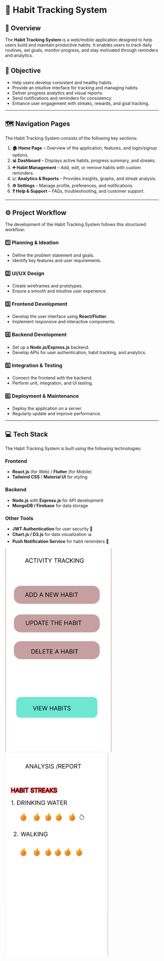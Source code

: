 
# 🚀 Habit Tracking System

## 📌 Overview
The **Habit Tracking System** is a web/mobile application designed to help users build and maintain productive habits. It enables users to track daily routines, set goals, monitor progress, and stay motivated through reminders and analytics.

## 🎯 Objective
- Help users develop consistent and healthy habits.
- Provide an intuitive interface for tracking and managing habits.
- Deliver progress analytics and visual reports.
- Send notifications and reminders for consistency.
- Enhance user engagement with streaks, rewards, and goal tracking.

---

## 🗺️ Navigation Pages
The Habit Tracking System consists of the following key sections:

1. **🏠 Home Page** – Overview of the application, features, and login/signup options.
2. **📊 Dashboard** – Displays active habits, progress summary, and streaks.
3. **➕ Habit Management** – Add, edit, or remove habits with custom reminders.
4. **📈 Analytics & Reports** – Provides insights, graphs, and streak analysis.
5. **⚙️ Settings** – Manage profile, preferences, and notifications.
6. **❓ Help & Support** – FAQs, troubleshooting, and customer support.

---

## ⚙️ Project Workflow
The development of the Habit Tracking System follows this structured workflow:

### **1️⃣ Planning & Ideation**
- Define the problem statement and goals.
- Identify key features and user requirements.

### **2️⃣ UI/UX Design**
- Create wireframes and prototypes.
- Ensure a smooth and intuitive user experience.

### **3️⃣ Frontend Development**
- Develop the user interface using **React/Flutter**.
- Implement responsive and interactive components.

### **4️⃣ Backend Development**
- Set up a **Node.js/Express.js** backend.
- Develop APIs for user authentication, habit tracking, and analytics.

### **5️⃣ Integration & Testing**
- Connect the frontend with the backend.
- Perform unit, integration, and UI testing.

### **6️⃣ Deployment & Maintenance**
- Deploy the application on a server.
- Regularly update and improve performance.

---

## 💻 Tech Stack
The Habit Tracking System is built using the following technologies:

### **Frontend**
- **React.js** (for Web) / **Flutter** (for Mobile)
- **Tailwind CSS** / **Material UI** for styling

### **Backend**
- **Node.js** with **Express.js** for API development
- **MongoDB / Firebase** for data storage

### **Other Tools**
- **JWT Authentication** for user security 🔑
- **Chart.js / D3.js** for data visualization 📊
- **Push Notification Service** for habit reminders 🔔

![ACTIVITY TRACKING](./images/ACTIVITY.png)
![ANALYSIS](./images/ANALYSIS.png)